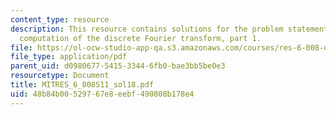 ```yaml
---
content_type: resource
description: This resource contains solutions for the problem statements related to
  computation of the discrete Fourier transform, part 1.
file: https://ol-ocw-studio-app-qa.s3.amazonaws.com/courses/res-6-008-digital-signal-processing-spring-2011/48b84b00529767e8eebf490808b178e4_MITRES_6_008S11_sol18.pdf
file_type: application/pdf
parent_uid: d0980677-5415-3344-6fb0-bae3bb5be0e3
resourcetype: Document
title: MITRES_6_008S11_sol18.pdf
uid: 48b84b00-5297-67e8-eebf-490808b178e4
---
```

